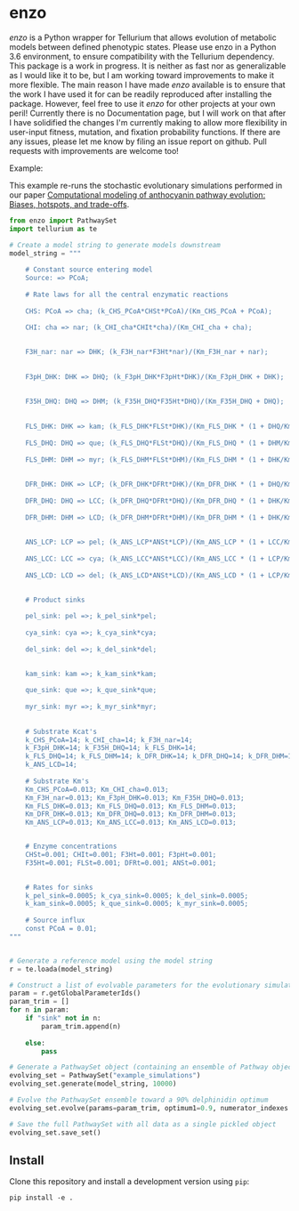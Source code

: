# enzo
*enzo* is a Python wrapper for Tellurium that allows evolution of metabolic models between defined phenotypic states.
Please use enzo in a Python 3.6 environment, to ensure compatibility with the Tellurium dependency. This package is 
a work in progress. It is neither as fast nor as generalizable as I would like it to be, but I am working toward 
improvements to make it more flexible. The main reason I have made *enzo* available is to ensure that the work I 
have used it for can be readily reproduced after installing the package. However, feel free to use it *enzo* for 
other projects at your own peril! Currently there is no Documentation page, but I will work on that 
after I have solidified the changes I'm currently making to allow more flexibility in user-input fitness, mutation, and
fixation probability functions. If there are any issues, please let me know by filing an issue report on github. 
Pull requests with improvements are welcome too! 

Example:

This example re-runs the stochastic evolutionary simulations performed in our paper [Computational modeling of anthocyanin pathway evolution: Biases, hotspots, and trade-offs](https://www.biorxiv.org/content/early/2019/01/03/511089). 


```python
from enzo import PathwaySet
import tellurium as te

# Create a model string to generate models downstream
model_string = """
    
    # Constant source entering model
    Source: => PCoA;
    
    # Rate laws for all the central enzymatic reactions
    
    CHS: PCoA => cha; (k_CHS_PCoA*CHSt*PCoA)/(Km_CHS_PCoA + PCoA);
    
    CHI: cha => nar; (k_CHI_cha*CHIt*cha)/(Km_CHI_cha + cha);
    

    F3H_nar: nar => DHK; (k_F3H_nar*F3Ht*nar)/(Km_F3H_nar + nar);
    
    
    F3pH_DHK: DHK => DHQ; (k_F3pH_DHK*F3pHt*DHK)/(Km_F3pH_DHK + DHK);
    
    
    F35H_DHQ: DHQ => DHM; (k_F35H_DHQ*F35Ht*DHQ)/(Km_F35H_DHQ + DHQ);
    
    
    FLS_DHK: DHK => kam; (k_FLS_DHK*FLSt*DHK)/(Km_FLS_DHK * (1 + DHQ/Km_FLS_DHQ + DHM/Km_FLS_DHM) + DHK);
    
    FLS_DHQ: DHQ => que; (k_FLS_DHQ*FLSt*DHQ)/(Km_FLS_DHQ * (1 + DHM/Km_FLS_DHM + DHK/Km_FLS_DHK) + DHQ);
    
    FLS_DHM: DHM => myr; (k_FLS_DHM*FLSt*DHM)/(Km_FLS_DHM * (1 + DHK/Km_FLS_DHK + DHQ/Km_FLS_DHQ) + DHM);
    
    
    DFR_DHK: DHK => LCP; (k_DFR_DHK*DFRt*DHK)/(Km_DFR_DHK * (1 + DHQ/Km_DFR_DHQ + DHM/Km_DFR_DHM) + DHK);
    
    DFR_DHQ: DHQ => LCC; (k_DFR_DHQ*DFRt*DHQ)/(Km_DFR_DHQ * (1 + DHK/Km_DFR_DHK + DHM/Km_DFR_DHM) + DHQ);
    
    DFR_DHM: DHM => LCD; (k_DFR_DHM*DFRt*DHM)/(Km_DFR_DHM * (1 + DHK/Km_DFR_DHK + DHQ/Km_DFR_DHQ) + DHM);
    
    
    ANS_LCP: LCP => pel; (k_ANS_LCP*ANSt*LCP)/(Km_ANS_LCP * (1 + LCC/Km_ANS_LCC + LCD/Km_ANS_LCD) + LCP);
    
    ANS_LCC: LCC => cya; (k_ANS_LCC*ANSt*LCC)/(Km_ANS_LCC * (1 + LCP/Km_ANS_LCP + LCD/Km_ANS_LCD) + LCC);
    
    ANS_LCD: LCD => del; (k_ANS_LCD*ANSt*LCD)/(Km_ANS_LCD * (1 + LCP/Km_ANS_LCP + LCC/Km_ANS_LCC) + LCD);
    

    # Product sinks
    
    pel_sink: pel =>; k_pel_sink*pel;
    
    cya_sink: cya =>; k_cya_sink*cya;
    
    del_sink: del =>; k_del_sink*del;
    

    kam_sink: kam =>; k_kam_sink*kam;
    
    que_sink: que =>; k_que_sink*que;
    
    myr_sink: myr =>; k_myr_sink*myr;
    
        
    # Substrate Kcat's
    k_CHS_PCoA=14; k_CHI_cha=14; k_F3H_nar=14; 
    k_F3pH_DHK=14; k_F35H_DHQ=14; k_FLS_DHK=14; 
    k_FLS_DHQ=14; k_FLS_DHM=14; k_DFR_DHK=14; k_DFR_DHQ=14; k_DFR_DHM=14; k_ANS_LCP=14; k_ANS_LCC=14;
    k_ANS_LCD=14; 
   
    # Substrate Km's
    Km_CHS_PCoA=0.013; Km_CHI_cha=0.013; 
    Km_F3H_nar=0.013; Km_F3pH_DHK=0.013; Km_F35H_DHQ=0.013; 
    Km_FLS_DHK=0.013; Km_FLS_DHQ=0.013; Km_FLS_DHM=0.013; 
    Km_DFR_DHK=0.013; Km_DFR_DHQ=0.013; Km_DFR_DHM=0.013; 
    Km_ANS_LCP=0.013; Km_ANS_LCC=0.013; Km_ANS_LCD=0.013;


    # Enzyme concentrations
    CHSt=0.001; CHIt=0.001; F3Ht=0.001; F3pHt=0.001;
    F35Ht=0.001; FLSt=0.001; DFRt=0.001; ANSt=0.001; 

    
    # Rates for sinks 
    k_pel_sink=0.0005; k_cya_sink=0.0005; k_del_sink=0.0005; 
    k_kam_sink=0.0005; k_que_sink=0.0005; k_myr_sink=0.0005; 
    
    # Source influx
    const PCoA = 0.01;
"""


# Generate a reference model using the model string
r = te.loada(model_string)

# Construct a list of evolvable parameters for the evolutionary simulation (exclude sink rates)
param = r.getGlobalParameterIds()
param_trim = []
for n in param:
    if "sink" not in n:
        param_trim.append(n)
        
    else:
        pass

# Generate a PathwaySet object (containing an ensemble of Pathway objects) to evolve
evolving_set = PathwaySet("example_simulations")
evolving_set.generate(model_string, 10000)

# Evolve the PathwaySet ensemble toward a 90% delphinidin optimum
evolving_set.evolve(params=param_trim, optimum1=0.9, numerator_indexes = [13], denominator_indexes = [0,1,2,3,4,5,6,7,8,9,10,11,12,13], total = 12.2, constraint = 0.1, optimum_tolerance = 0.1, iterations = 50000)

# Save the full PathwaySet with all data as a single pickled object
evolving_set.save_set()


```


## Install

Clone this repository and install a development version using `pip`:
```
pip install -e .
```

